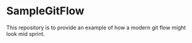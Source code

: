 # SampleGitFlow
This repository is to provide an example of how a modern git flow might look mid sprint.
